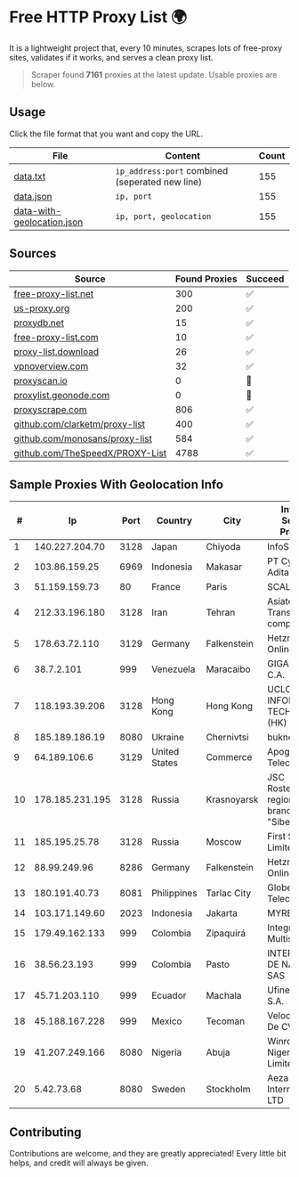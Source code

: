 
# Free HTTP Proxy List 🌍

It is a lightweight project that, every 10 minutes, scrapes lots of free-proxy sites, validates if it works, and serves a clean proxy list.


> Scraper found **7161** proxies at the latest update. Usable proxies are below.

## Usage

Click the file format that you want and copy the URL.


|File|Content|Count|
|----|-------|-----|
|[data.txt](https://raw.githubusercontent.com/themiralay/Proxy-List-World/master/data.txt)|`ip_address:port` combined (seperated new line)|155|
|[data.json](https://raw.githubusercontent.com/themiralay/Proxy-List-World/master/data.json)|`ip, port`|155|
|[data-with-geolocation.json](https://raw.githubusercontent.com/themiralay/Proxy-List-World/master/data-with-geolocation.json)|`ip, port, geolocation`|155|

## Sources

|Source|Found Proxies|Succeed|
|------|-------------|-------|
|[free-proxy-list.net](https://free-proxy-list.net)|300|✅|
|[us-proxy.org](https://www.us-proxy.org)|200|✅|
|[proxydb.net](http://proxydb.net)|15|✅|
|[free-proxy-list.com](https://free-proxy-list.com/?page=&port=&type%5B%5D=http&type%5B%5D=https&up_time=0&search=Search)|10|✅|
|[proxy-list.download](https://www.proxy-list.download/HTTP)|26|✅|
|[vpnoverview.com](https://vpnoverview.com/privacy/anonymous-browsing/free-proxy-servers)|32|✅|
|[proxyscan.io](https://www.proxyscan.io)|0|🚫|
|[proxylist.geonode.com](https://proxylist.geonode.com/api/proxy-list?limit=300&page=1&sort_by=lastChecked&sort_type=desc&protocols=http,https)|0|🚫|
|[proxyscrape.com](https://api.proxyscrape.com/v2/?request=displayproxies&protocol=http&timeout=10000&country=all&ssl=all&anonymity=all)|806|✅|
|[github.com/clarketm/proxy-list](https://raw.githubusercontent.com/clarketm/proxy-list/master/proxy-list-raw.txt)|400|✅|
|[github.com/monosans/proxy-list](https://raw.githubusercontent.com/monosans/proxy-list/main/proxies/http.txt)|584|✅|
|[github.com/TheSpeedX/PROXY-List](https://raw.githubusercontent.com/TheSpeedX/PROXY-List/master/http.txt)|4788|✅|


## Sample Proxies With Geolocation Info

|#|Ip|Port|Country|City|Internet Service Provider|
|-|--|----|-------|----|-------------------------|
|1|140.227.204.70|3128|Japan|Chiyoda|InfoSphere|
|2|103.86.159.25|6969|Indonesia|Makasar|PT Cyberindo Aditama|
|3|51.159.159.73|80|France|Paris|SCALEWAY|
|4|212.33.196.180|3128|Iran|Tehran|Asiatech Data Transmission company|
|5|178.63.72.110|3129|Germany|Falkenstein|Hetzner Online GmbH|
|6|38.7.2.101|999|Venezuela|Maracaibo|GIGAPOP, C.A.|
|7|118.193.39.206|3128|Hong Kong|Hong Kong|UCLOUD INFORMATION TECHNOLOGY (HK) LIMITED|
|8|185.189.186.19|8080|Ukraine|Chernivtsi|buknet|
|9|64.189.106.6|3129|United States|Commerce|Apogee Telecom Inc.|
|10|178.185.231.195|3128|Russia|Krasnoyarsk|JSC Rostelecom regional branch "Siberia"|
|11|185.195.25.78|3128|Russia|Moscow|First Server Limited|
|12|88.99.249.96|8286|Germany|Falkenstein|Hetzner Online GmbH|
|13|180.191.40.73|8081|Philippines|Tarlac City|Globe Telecom|
|14|103.171.149.60|2023|Indonesia|Jakarta|MYREPUBLIC|
|15|179.49.162.133|999|Colombia|Zipaquirá|Integra Multisolutions|
|16|38.56.23.193|999|Colombia|Pasto|INTERCOMM DE NARIÑO SAS|
|17|45.71.203.110|999|Ecuador|Machala|Ufinet Panama S.A.|
|18|45.188.167.228|999|Mexico|Tecoman|Velocom SA De CV|
|19|41.207.249.166|8080|Nigeria|Abuja|Winrock Nigeria Limited|
|20|5.42.73.68|8080|Sweden|Stockholm|Aeza International LTD|



## Contributing

Contributions are welcome, and they are greatly appreciated! Every
little bit helps, and credit will always be given.

